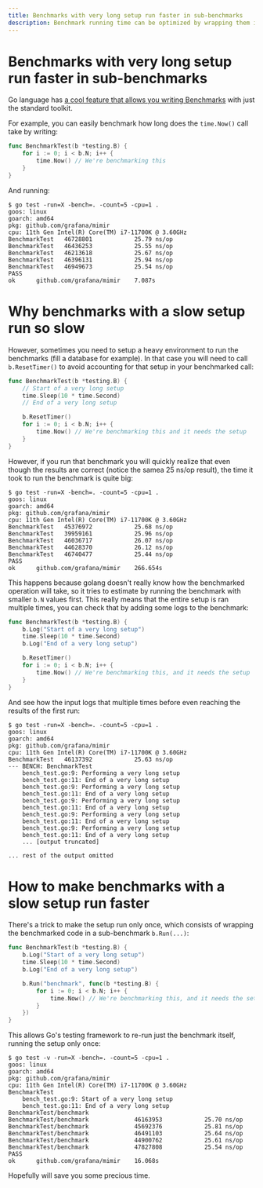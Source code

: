 ```yaml
---
title: Benchmarks with very long setup run faster in sub-benchmarks
description: Benchmark running time can be optimized by wrapping them into trivial sub-benchmarks.
--- 
```


# Benchmarks with very long setup run faster in sub-benchmarks

Go language has [a cool feature that allows you writing Benchmarks](https://dave.cheney.net/2013/06/30/how-to-write-benchmarks-in-go) with just the standard toolkit.

For example, you can easily benchmark how long does the `time.Now()` call take by writing:

```go
func BenchmarkTest(b *testing.B) {
	for i := 0; i < b.N; i++ {
		time.Now() // We're benchmarking this
	}
}
```

And running:

```
$ go test -run=X -bench=. -count=5 -cpu=1 .
goos: linux
goarch: amd64
pkg: github.com/grafana/mimir
cpu: 11th Gen Intel(R) Core(TM) i7-11700K @ 3.60GHz
BenchmarkTest 	46728801	        25.79 ns/op
BenchmarkTest 	46436253	        25.55 ns/op
BenchmarkTest 	46213618	        25.67 ns/op
BenchmarkTest 	46396131	        25.94 ns/op
BenchmarkTest 	46949673	        25.54 ns/op
PASS
ok  	github.com/grafana/mimir	7.087s
```

# Why benchmarks with a slow setup run so slow

However, sometimes you need to setup a heavy environment to run the benchmarks (fill a database for example).
In that case you will need to call `b.ResetTimer()` to avoid accounting for that setup in your benchmarked call:

```go
func BenchmarkTest(b *testing.B) {
	// Start of a very long setup
	time.Sleep(10 * time.Second)
	// End of a very long setup

	b.ResetTimer()
	for i := 0; i < b.N; i++ {
		time.Now() // We're benchmarking this and it needs the setup
	}
}
```

However, if you run that benchmark you will quickly realize that even though the results are correct (notice the samea 25 ns/op result), the time it took to run the benchmark is quite big:

```
$ go test -run=X -bench=. -count=5 -cpu=1 .
goos: linux
goarch: amd64
pkg: github.com/grafana/mimir
cpu: 11th Gen Intel(R) Core(TM) i7-11700K @ 3.60GHz
BenchmarkTest 	45376972	        25.68 ns/op
BenchmarkTest 	39959161	        25.96 ns/op
BenchmarkTest 	46036717	        26.07 ns/op
BenchmarkTest 	44628370	        26.12 ns/op
BenchmarkTest 	46740477	        25.44 ns/op
PASS
ok  	github.com/grafana/mimir	266.654s
```

This happens because golang doesn't really know how the benchmarked operation will take, so it tries to estimate by running the benchmark with smaller `b.N` values first.
This really means that the entire setup is ran multiple times, you can check that by adding some logs to the benchmark:

```go
func BenchmarkTest(b *testing.B) {
	b.Log("Start of a very long setup")
	time.Sleep(10 * time.Second)
	b.Log("End of a very long setup")

	b.ResetTimer()
	for i := 0; i < b.N; i++ {
		time.Now() // We're benchmarking this, and it needs the setup
	}
}
```

And see how the input logs that multiple times before even reaching the results of the first run:

```
$ go test -run=X -bench=. -count=5 -cpu=1 .
goos: linux
goarch: amd64
pkg: github.com/grafana/mimir
cpu: 11th Gen Intel(R) Core(TM) i7-11700K @ 3.60GHz
BenchmarkTest 	46137392	        25.63 ns/op
--- BENCH: BenchmarkTest
    bench_test.go:9: Performing a very long setup
    bench_test.go:11: End of a very long setup
    bench_test.go:9: Performing a very long setup
    bench_test.go:11: End of a very long setup
    bench_test.go:9: Performing a very long setup
    bench_test.go:11: End of a very long setup
    bench_test.go:9: Performing a very long setup
    bench_test.go:11: End of a very long setup
    bench_test.go:9: Performing a very long setup
    bench_test.go:11: End of a very long setup
	... [output truncated]

... rest of the output omitted
```

# How to make benchmarks with a slow setup run faster

There's a trick to make the setup run only once, which consists of wrapping the benchmarked code in a sub-benchmark `b.Run(...)`:

```go
func BenchmarkTest(b *testing.B) {
	b.Log("Start of a very long setup")
	time.Sleep(10 * time.Second)
	b.Log("End of a very long setup")

	b.Run("benchmark", func(b *testing.B) {
		for i := 0; i < b.N; i++ {
			time.Now() // We're benchmarking this, and it needs the setup
		}
	})
}
```

This allows Go's testing framework to re-run just the benchmark itself, running the setup only once:

```
$ go test -v -run=X -bench=. -count=5 -cpu=1 .
goos: linux
goarch: amd64
pkg: github.com/grafana/mimir
cpu: 11th Gen Intel(R) Core(TM) i7-11700K @ 3.60GHz
BenchmarkTest
    bench_test.go:9: Start of a very long setup
    bench_test.go:11: End of a very long setup
BenchmarkTest/benchmark
BenchmarkTest/benchmark         	46163953	        25.70 ns/op
BenchmarkTest/benchmark         	45692376	        25.81 ns/op
BenchmarkTest/benchmark         	46491103	        25.64 ns/op
BenchmarkTest/benchmark         	44900762	        25.61 ns/op
BenchmarkTest/benchmark         	47827808	        25.54 ns/op
PASS
ok  	github.com/grafana/mimir	16.068s
```

Hopefully will save you some precious time.
